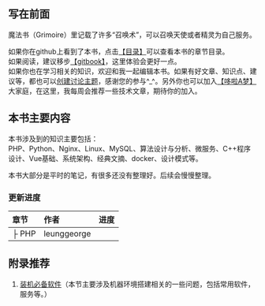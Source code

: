 ## 写在前面

魔法书（Grimoire）里记载了许多“召唤术”，可以召唤天使或者精灵为自己服务。

如果你在github上看到了本书，点击[【目录】](https://github.com/LeungGeorge/grimoire/blob/master/SUMMARY.md)可以查看本书的章节目录。  
如果阅读，建议移步[【gitbook】](https://leunggeorge.gitbooks.io/grimoire/content/)，这里体验会更好一点。  
如果你也在学习相关的知识，欢迎和我一起编辑本书。如果有好文章、知识点、建议等，都也可以[创建讨论主题](https://www.gitbook.com/book/leunggeorge/grimoire/discussions/new)，感谢您的参与^\_^。另外你也可以加入[【哆啦A梦】](https://doraemon-home.github.io/)大家庭，在这里，我每周会推荐一些技术文章，期待你的加入。

## 本书主要内容

本书涉及到的知识主要包括：  
PHP、Python、Nginx、Linux、MySQL、算法设计与分析、微服务、C++程序设计、Vue基础、系统架构、经典文摘、docker、设计模式等。

本书大部分是平时的笔记，有很多还没有整理好。后续会慢慢整理。

### 更新进度

| 章节 | 作者 | 进度 |
| :--- | :--- | :--- |
| ├ PHP | leunggeorge |  |

## 附录推荐

1. [装机必备软件](装机必备软件)（本节主要涉及机器环境搭建相关的一些问题，包括常用软件，服务等。）



